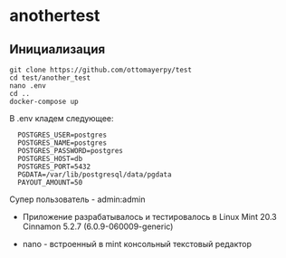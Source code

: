 # anothertest

## Инициализация
```
git clone https://github.com/ottomayerpy/test
cd test/another_test
nano .env
cd ..
docker-compose up
```

В .env кладем следующее:
```
  POSTGRES_USER=postgres
  POSTGRES_NAME=postgres
  POSTGRES_PASSWORD=postgres
  POSTGRES_HOST=db
  POSTGRES_PORT=5432
  PGDATA=/var/lib/postgresql/data/pgdata
  PAYOUT_AMOUNT=50
```

Супер пользователь - admin:admin

* Приложение разрабатывалось и тестировалось в Linux Mint 20.3 Cinnamon 5.2.7 (6.0.9-060009-generic)

* nano - встроенный в mint консольный текстовый редактор
